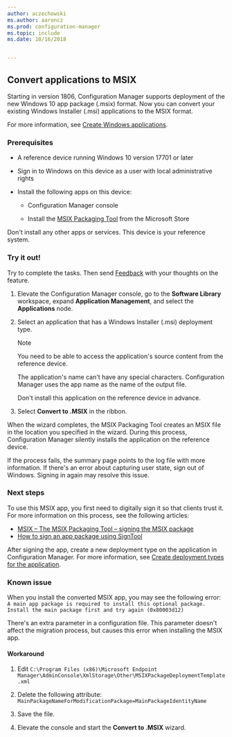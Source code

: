 ```yaml
---
author: aczechowski
ms.author: aaroncz
ms.prod: configuration-manager
ms.topic: include
ms.date: 10/16/2018


---
```


## <a name="bkmk_msix"></a> Convert applications to MSIX
<!--1359029-->

Starting in version 1806, Configuration Manager supports deployment of the new Windows 10 app package (.msix) format. Now you can convert your existing Windows Installer (.msi) applications to the MSIX format. 

For more information, see [Create Windows applications](../../../../apps/get-started/creating-windows-applications.md#bkmk_general).


### Prerequisites

- A reference device running Windows 10 version 17701 or later  

- Sign in to Windows on this device as a user with local administrative rights  

- Install the following apps on this device:  

    - Configuration Manager console  

    - Install the [MSIX Packaging Tool](https://www.microsoft.com/store/productId/9N5LW3JBCXKF) from the Microsoft Store  

Don't install any other apps or services. This device is your reference system. 


### Try it out!

Try to complete the tasks. Then send [Feedback](../../../understand/find-help.md#product-feedback) with your thoughts on the feature.

1. Elevate the Configuration Manager console, go to the **Software Library** workspace, expand **Application Management**, and select the **Applications** node.  

2. Select an application that has a Windows Installer (.msi) deployment type.  

    > [!Note]  
    > You need to be able to access the application's source content from the reference device.  
    > 
    > The application's name can't have any special characters. Configuration Manager uses the app name as the name of the output file.  
    > 
    > Don't install this application on the reference device in advance.  

3. Select **Convert to .MSIX** in the ribbon.

When the wizard completes, the MSIX Packaging Tool creates an MSIX file in the location you specified in the wizard. During this process, Configuration Manager silently installs the application on the reference device.

If the process fails, the summary page points to the log file with more information. If there's an error about capturing user state, sign out of Windows. Signing in again may resolve this issue.

### Next steps

To use this MSIX app, you first need to digitally sign it so that clients trust it. For more information on this process, see the following articles: 
- [MSIX – The MSIX Packaging Tool – signing the MSIX package](https://docs.microsoft.com/archive/blogs/sgern/msix-the-msix-packaging-tool-signing-the-msix-package)
- [How to sign an app package using SignTool](https://docs.microsoft.com/windows/desktop/appxpkg/how-to-sign-a-package-using-signtool)

After signing the app, create a new deployment type on the application in Configuration Manager. For more information, see [Create deployment types for the application](../../../../apps/deploy-use/create-applications.md#bkmk_create-dt).


### Known issue

<!--3212701-->
When you install the converted MSIX app, you may see the following error:  
`A main app package is required to install this optional package. Install the main package first and try again (0x80003d12)`  

There's an extra parameter in a configuration file. This parameter doesn't affect the migration process, but causes this error when installing the MSIX app. 

#### Workaround
1. Edit `C:\Program Files (x86)\Microsoft Endpoint Manager\AdminConsole\XmlStorage\Other\MSIXPackageDeploymentTemplate.xml`  

2. Delete the following attribute: `MainPackageNameForModificationPackage=MainPackageIdentityName`  

3. Save the file.  

4. Elevate the console and start the **Convert to .MSIX** wizard.  


